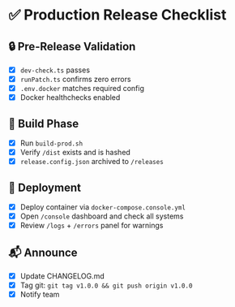 # ✅ Production Release Checklist

## 🔒 Pre-Release Validation
- [x] `dev-check.ts` passes
- [x] `runPatch.ts` confirms zero errors
- [x] `.env.docker` matches required config
- [x] Docker healthchecks enabled

## 🔨 Build Phase
- [x] Run `build-prod.sh`
- [x] Verify `/dist` exists and is hashed
- [x] `release.config.json` archived to `/releases`

## 🚀 Deployment
- [x] Deploy container via `docker-compose.console.yml`
- [x] Open `/console` dashboard and check all systems
- [x] Review `/logs` + `/errors` panel for warnings

## 📬 Announce
- [x] Update CHANGELOG.md
- [x] Tag git: `git tag v1.0.0 && git push origin v1.0.0`
- [x] Notify team